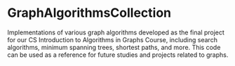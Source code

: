 # GraphAlgorithmsCollection
Implementations of various graph algorithms developed as the final project for our CS Introduction to Algorithms in Graphs Course, including search algorithms, minimum spanning trees, shortest paths, and more. This code can be used as a reference for future studies and projects related to graphs.
